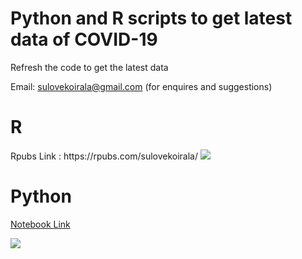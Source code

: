 # Python and R scripts to get latest data of COVID-19
Refresh the code to get the latest data

Email: sulovekoirala@gmail.com (for enquires and suggestions)


<H1> R </H1>
Rpubs Link : https://rpubs.com/sulovekoirala/

<img src = "https://raw.githubusercontent.com/sulovek/Coronavirus/master/Files/Images/Case%20curve%20in%20europe.svg">

<H1> Python </H1>

[Notebook Link](https://github.com/sulovek/Coronavirus/blob/master/Python%20Script%20for%20obtaining%20latest%20Data%20and%20Analysis%20of%20COVID-19.ipynb)

![](../master/Files/Images/Annotation%202020-07-29%20214923.jpg)


 
